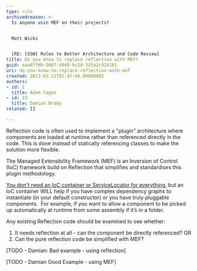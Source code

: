 ```yaml
---
type: rule
archivedreason: >-
  Is anyone usin MEF on their projects?


  Matt Wicks


  [RE: [SSW] Rules to Better Architecture and Code Review]
title: Do you know to replace reflection with MEF?
guid: eaa4ffdb-5067-4948-bc1d-325a2c924101
uri: do-you-know-to-replace-reflection-with-mef
created: 2012-03-21T01:47:46.0000000Z
authors:
- id: 1
  title: Adam Cogan
- id: 23
  title: Damian Brady
related: []

---
```


Reflection code is often used to implement a "plugin" architecture where components are loaded at runtime rather than referenced directly in the code. This is done instead of statically referencing classes to make the solution more flexible.

<!--endintro-->

The Managed Extensibility Framework (MEF) is an Inversion of Control (IoC) framework build on Reflection that simplifies and standardises this plugin methodology.

[You don't need an IoC container or ServiceLocator for everything](http&#58;//blogs.clariusconsulting.net/kzu/you-dont-need-an-ioc-or-servicelocator-for-everything/ "You don’t need an IoC container or ServiceLocator for everything"), but an IoC container WILL help if you have complex dependency graphs to instantiate (in your default constructor) or you have truly pluggable components.  For example, if you want to allow a component to be picked up automatically at runtime from some assembly if it’s in a folder.

Any existing Reflection code should be examined to see whether:

1. It needs reflection at all - can the component be directly referenced? OR
2. Can the pure reflection code be simplified with MEF?


[TODO - Damian: Bad example - using reflection]

[TODO - Damian Good Example - using MEF]
